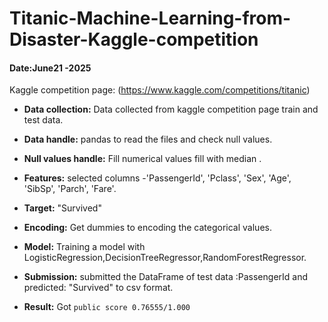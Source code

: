 # Titanic-Machine-Learning-from-Disaster-Kaggle-competition
#### Date:June21 -2025
Kaggle competition page: (https://www.kaggle.com/competitions/titanic)
- **Data collection:**
Data collected from kaggle competition page train and test data.

- **Data handle:**
pandas to read the files and check null values.

- **Null values handle:**
Fill numerical values fill with median .

- **Features:**
selected columns -'PassengerId', 'Pclass', 'Sex', 'Age', 'SibSp', 'Parch', 'Fare'.

- **Target:**
"Survived"

- **Encoding:**
Get dummies to encoding the categorical values.

- **Model:**
Training a model with LogisticRegression,DecisionTreeRegressor,RandomForestRegressor.

- **Submission:**
submitted the DataFrame of test data :PassengerId  and predicted: "Survived" to csv format.

- **Result:**
Got `public score 0.76555/1.000`





